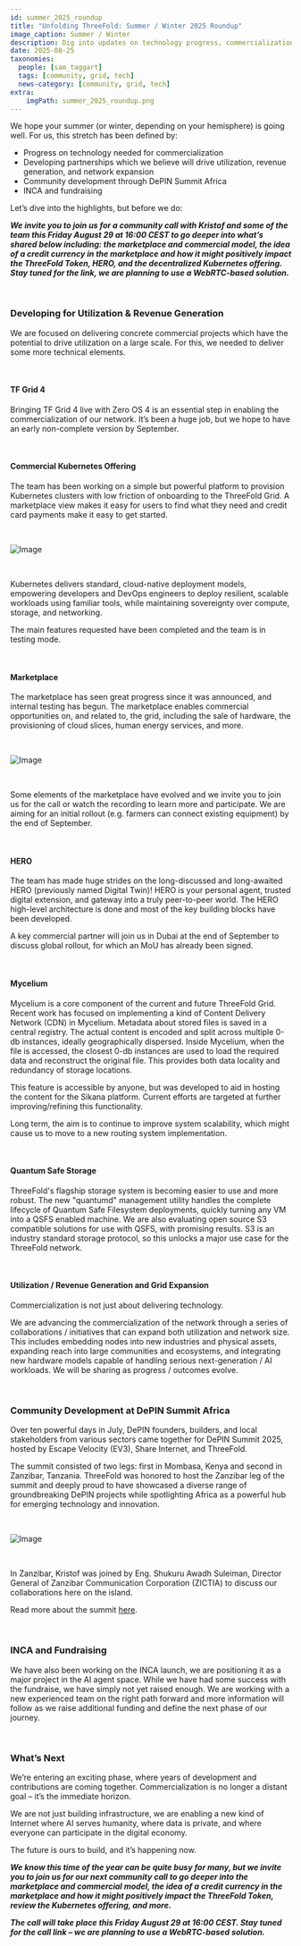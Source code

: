 ```yaml
---
id: summer_2025_roundup
title: "Unfolding ThreeFold: Summer / Winter 2025 Roundup"
image_caption: Summer / Winter
description: Dig into updates on technology progress, commercialization strategy, community development, and the rest of the key happenings from the summer/winter.
date: 2025-08-25
taxonomies:
  people: [sam_taggart]
  tags: [community, grid, tech]
  news-category: [community, grid, tech]
extra:
    imgPath: summer_2025_roundup.png
---
```


We hope your summer (or winter, depending on your hemisphere) is going well. For us, this stretch has been defined by:

- Progress on technology needed for commercialization
- Developing partnerships which we believe will drive utilization, revenue generation, and network expansion
- Community development through DePIN Summit Africa
- INCA and fundraising

Let’s dive into the highlights, but before we do:

***We invite you to join us for a community call with Kristof and some of the team this Friday August 29 at 16:00 CEST to go deeper into what’s shared below including: the marketplace and commercial model, the idea of a credit currency in the marketplace and how it might positively impact the ThreeFold Token, HERO, and the decentralized Kubernetes offering. Stay tuned for the link, we are planning to use a WebRTC-based solution.***

<br/>

### **Developing for Utilization & Revenue Generation**

We are focused on delivering concrete commercial projects which have the potential to drive utilization on a large scale. For this, we needed to deliver some more technical elements.

<br/>

#### TF Grid 4

Bringing TF Grid 4 live with Zero OS 4 is an essential step in enabling the commercialization of our network. It’s been a huge job, but we hope to have an early non-complete version by September.

<br/>

#### Commercial Kubernetes Offering

The team has been working on a simple but powerful platform to provision Kubernetes clusters with low friction of onboarding to the ThreeFold Grid. A marketplace view makes it easy for users to find what they need and credit card payments make it easy to get started.

<br/>

![Image](img/kubernetes_end_aug.jpeg#mx-auto)

<br/>

Kubernetes delivers standard, cloud-native deployment models, empowering developers and DevOps engineers to deploy resilient, scalable workloads using familiar tools, while maintaining sovereignty over compute, storage, and networking.

The main features requested have been completed and the team is in testing mode.

<br/>

#### Marketplace

The marketplace has seen great progress since it was announced, and internal testing has begun. The marketplace enables commercial opportunities on, and related to, the grid, including the sale of hardware, the provisioning of cloud slices, human energy services, and more.

<br/>

![Image](img/marketplace_end_aug.png#mx-auto)

<br/>

Some elements of the marketplace have evolved and we invite you to join us for the call or watch the recording to learn more and participate. We are aiming for an initial rollout (e.g. farmers can connect existing equipment) by the end of September.

<br/>

#### HERO

The team has made huge strides on the long-discussed and long-awaited HERO (previously named Digital Twin)! HERO is your personal agent, trusted digital extension, and gateway into a truly peer-to-peer world. The HERO high-level architecture is done and most of the key building blocks have been developed.

A key commercial partner will join us in Dubai at the end of September to discuss global rollout, for which an MoU has already been signed.

<br/>

#### Mycelium

Mycelium is a core component of the current and future ThreeFold Grid. Recent work has focused on implementing a kind of Content Delivery Network (CDN) in Mycelium. Metadata about stored files is saved in a central registry. The actual content is encoded and split across multiple 0-db instances, ideally geographically dispersed. Inside Mycelium, when the file is accessed, the closest 0-db instances are used to load the required data and reconstruct the original file. This provides both data locality and redundancy of storage locations.

This feature is accessible by anyone, but was developed to aid in hosting the content for the Sikana platform. Current efforts are targeted at further improving/refining this functionality.

Long term, the aim is to continue to improve system scalability, which might cause us to move to a new routing system implementation.

<br/>

#### Quantum Safe Storage

ThreeFold's flagship storage system is becoming easier to use and more robust. The new "quantumd" management utility handles the complete lifecycle of Quantum Safe Filesystem deployments, quickly turning any VM into a QSFS enabled machine. We are also evaluating open source S3 compatible solutions for use with QSFS, with promising results. S3 is an industry standard storage protocol, so this unlocks a major use case for the ThreeFold network.

<br/>

#### Utilization / Revenue Generation and Grid Expansion

Commercialization is not just about delivering technology.

We are advancing the commercialization of the network through a series of collaborations / initiatives that can expand both utilization and network size. This includes embedding nodes into new industries and physical assets, expanding reach into large communities and ecosystems, and integrating new hardware models capable of handling serious next-generation / AI workloads. We will be sharing as progress / outcomes evolve.

<br/>

### **Community Development at DePIN Summit Africa**

Over ten powerful days in July, DePIN founders, builders, and local stakeholders from various sectors came together for DePIN Summit 2025, hosted by Escape Velocity (EV3), Share Internet, and ThreeFold.

The summit consisted of two legs: first in Mombasa, Kenya and second in Zanzibar, Tanzania. ThreeFold was honored to host the Zanzibar leg of the summit and deeply proud to have showcased a diverse range of groundbreaking DePIN projects while spotlighting Africa as a powerful hub for emerging technology and innovation.

<br/>

![Image](img/znzcollab.jpg#mx-auto)

<br/>

In Zanzibar, Kristof was joined by Eng. Shukuru Awadh Suleiman, Director General of Zanzibar Communication Corporation (ZICTIA) to discuss our collaborations here on the island.

Read more about the summit [here](https://www.threefold.io/blog/depin-summit-recap/).

<br>

### **INCA and Fundraising**

We have also been working on the INCA launch, we are positioning it as a major project in the AI agent space. While we have had some success with the fundraise, we have simply not yet raised enough. We are working with a new experienced team on the right path forward and more information will follow as we raise additional funding and define the next phase of our journey.

<br/>

### **What’s Next**

We’re entering an exciting phase, where years of development and contributions are coming together. Commercialization is no longer a distant goal – it’s the immediate horizon.

We are not just building infrastructure, we are enabling a new kind of Internet where AI serves humanity, where data is private, and where everyone can participate in the digital economy.

The future is ours to build, and it’s happening now.

***We know this time of the year can be quite busy for many, but we invite you to join us for our next community call to go deeper into the marketplace and commercial model, the idea of a credit currency in the marketplace and how it might positively impact the ThreeFold Token, review the Kubernetes offering, and more.***

***The call will take place this Friday August 29 at 16:00 CEST. Stay tuned for the call link – we are planning to use a WebRTC-based solution.***
